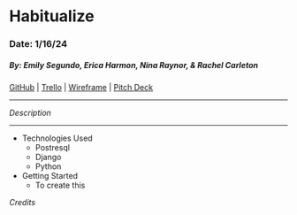 # Habitualize

### Date: 1/16/24

##### By: Emily Segundo, Erica Harmon, Nina Raynor, & Rachel Carleton

[GitHub](https://github.com/harmonica23/habitualize) | [Trello](https://trello.com/b/yd18VNAl/habitualize) | [Wireframe](https://www.figma.com/file/C27AtGRyCv40sV5Wg0UO6T/Habitualize?type=design&mode=design&t=u9myKvfzsfTiHvVZ-1) | [Pitch Deck](https://docs.google.com/presentation/d/1CYsTH1Uai_M1nYLEdS8zX5NmcQm2EmkRT05twns4RuY/edit?usp=sharing)

***

_Description_
***

- Technologies Used
    - Postresql
    - Django
    - Python
- Getting Started
    - To create this 

_Credits_